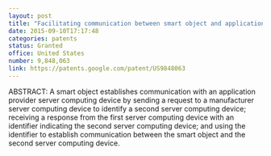 ```yaml
---
layout: post
title: "Facilitating communication between smart object and application provider"
date: 2015-09-10T17:17:48
categories: patents
status: Granted
office: United States
number: 9,848,063 
link: https://patents.google.com/patent/US9848063
---
```


ABSTRACT: A smart object establishes communication with an application provider server computing device by sending a request to a manufacturer server computing device to identify a second server computing device; receiving a response from the first server computing device with an identifier indicating the second server computing device; and using the identifier to establish communication between the smart object and the second server computing device.

